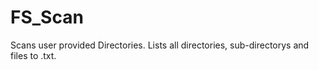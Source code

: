 # FS_Scan
Scans user provided Directories.
Lists all directories, sub-directorys and files to .txt.
